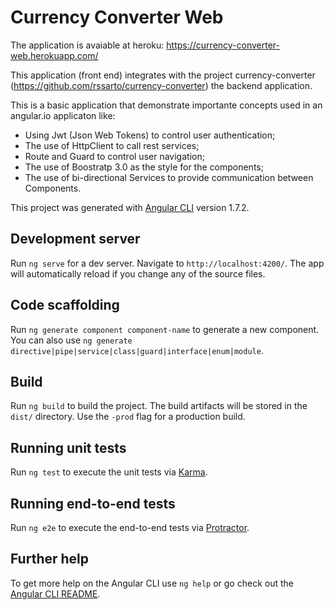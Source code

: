# Currency Converter Web
The application is avaiable at heroku: 
  https://currency-converter-web.herokuapp.com/

This application (front end) integrates with the project currency-converter (https://github.com/rssarto/currency-converter) the backend application.

This is a basic application that demonstrate importante concepts used in an angular.io applicaton like: <br/>
<ul>
  <li>Using Jwt (Json Web Tokens) to control user authentication;</li>
  <li>The use of HttpClient to call rest services;</li>
  <li>Route and Guard to control user navigation;</li>
  <li>The use of Boostratp 3.0 as the style for the components;</li>
  <li>The use of bi-directional Services to provide communication between Components.</li>
</ul>

This project was generated with [Angular CLI](https://github.com/angular/angular-cli) version 1.7.2.

## Development server

Run `ng serve` for a dev server. Navigate to `http://localhost:4200/`. The app will automatically reload if you change any of the source files.

## Code scaffolding

Run `ng generate component component-name` to generate a new component. You can also use `ng generate directive|pipe|service|class|guard|interface|enum|module`.

## Build

Run `ng build` to build the project. The build artifacts will be stored in the `dist/` directory. Use the `-prod` flag for a production build.

## Running unit tests

Run `ng test` to execute the unit tests via [Karma](https://karma-runner.github.io).

## Running end-to-end tests

Run `ng e2e` to execute the end-to-end tests via [Protractor](http://www.protractortest.org/).

## Further help

To get more help on the Angular CLI use `ng help` or go check out the [Angular CLI README](https://github.com/angular/angular-cli/blob/master/README.md).

